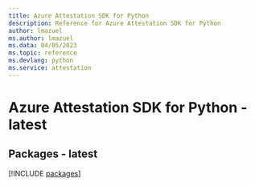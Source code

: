 ```yaml
---
title: Azure Attestation SDK for Python
description: Reference for Azure Attestation SDK for Python
author: lmazuel
ms.author: lmazuel
ms.data: 04/05/2023
ms.topic: reference
ms.devlang: python
ms.service: attestation
---
```

# Azure Attestation SDK for Python - latest
## Packages - latest
[!INCLUDE [packages](attestation-index.md)]